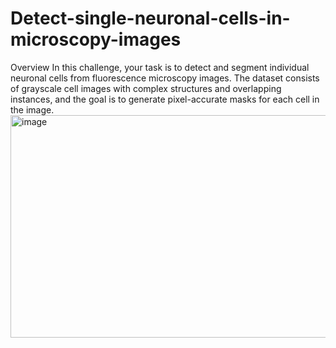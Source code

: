 # Detect-single-neuronal-cells-in-microscopy-images
Overview
In this challenge, your task is to detect and segment individual neuronal cells from fluorescence microscopy images. The dataset consists of grayscale cell images with complex structures and overlapping instances, and the goal is to generate pixel-accurate masks for each cell in the image.
<img width="1265" height="356" alt="image" src="https://github.com/user-attachments/assets/c1faa78a-be60-445d-8a2b-7b1f9c9cbf78" />
